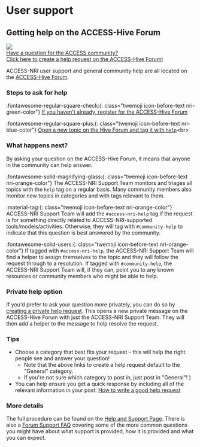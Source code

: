 # User support

## Getting help on the ACCESS-Hive Forum

<div class="card-container">
    <a href="https://forum.access-hive.org.au/new-topic?&body=%3Cdiv%20data-theme-toc%3D%22true%22%3E%3C%2Fdiv%3E%0A%0A%3C!--%20First%2C%20choose%20an%20appropriate%20category%20for%20your%20request%20-%20if%20you%20aren%27t%20sure%2C%20leave%20it%20as%20General!%20--%3E%0A%0A%23%23%20Description%20of%20request%3A%0A%0A%23%23%20Environment%3A%0A%0A%3C!--%20NCI%3F%20ARE%3F%20gadi%20login%20node%20or%20PBS%20job%3F%20--%3E%0A%0A%3C!--%20List%20software%20versions%20if%20relevant.%20--%3E%0A%0A%23%23%20What%20executed%3A%0A%0A%3C!--%20copy%20and%20paste%20any%20commands%20and%20output%20in%20a%20code%20block%20--%20%3E%0A%3C--%20for%20code%20you%20are%20writing%2C%20prepare%20a%20minimal%20reproducible%20example%20(https%3A%2F%2Fforum.access-hive.org.au%2Fdocs%3Ftopic%3D843)%20--%3E%0A%0A%23%23%20Actual%20results%3A%0A%0A%3C!--%20Copy%20full%20error%20messages%20if%20relevant%20--%3E%0A%0A%23%23%20Expected%20results%3A%0A%0A%23%23%20Additional%20info%3A&category_id=4&tags=help" class="horizontal-card">
        <div class="card-image-container white-background">
            <img class="img-cover" src="/assets/access_hive_forum_icon.png">
        </div>
        <div class="card-text-container with-padding">
            <div class="bold">
                <i class="fa-solid fa-circle-question"></i>
                Have a question for the ACCESS community?
            </div>
            <span class="with-padding">
                Click here to create a help request on the ACCESS-Hive Forum!
            </span>
        </div>
    </a>
</div>


ACCESS-NRI user support and general community help are all located on the [ACCESS-Hive Forum](https://forum.access-hive.org.au). 

### Steps to ask for help
:fontawesome-regular-square-check:{: class="twemoji icon-before-text nri-green-color"} [If you haven't already, register for the ACCESS-Hive Forum](https://forum.access-hive.org.au/docs?topic=884)

:fontawesome-regular-square-plus:{: class="twemoji icon-before-text nri-blue-color"} [Open a new topic on the Hive Forum and tag it with `help`](https://forum.access-hive.org.au/new-topic?&body=%3Cdiv%20data-theme-toc%3D%22true%22%3E%3C%2Fdiv%3E%0A%0A%3C!--%20First%2C%20choose%20an%20appropriate%20category%20for%20your%20request%20-%20if%20you%20aren%27t%20sure%2C%20leave%20it%20as%20General!%20--%3E%0A%0A%23%23%20Description%20of%20request%3A%0A%0A%23%23%20Environment%3A%0A%0A%3C!--%20NCI%3F%20ARE%3F%20gadi%20login%20node%20or%20PBS%20job%3F%20--%3E%0A%0A%3C!--%20List%20software%20versions%20if%20relevant.%20--%3E%0A%0A%23%23%20What%20executed%3A%0A%0A%3C!--%20copy%20and%20paste%20any%20commands%20and%20output%20in%20a%20code%20block%20--%20%3E%0A%3C--%20for%20code%20you%20are%20writing%2C%20prepare%20a%20minimal%20reproducible%20example%20(https%3A%2F%2Fforum.access-hive.org.au%2Fdocs%3Ftopic%3D843)%20--%3E%0A%0A%23%23%20Actual%20results%3A%0A%0A%3C!--%20Copy%20full%20error%20messages%20if%20relevant%20--%3E%0A%0A%23%23%20Expected%20results%3A%0A%0A%23%23%20Additional%20info%3A&category_id=4&tags=help)<br>



### What happens next?
By asking your question on the ACCESS-Hive Forum, it means that anyone in the community can help answer.

:fontawesome-solid-magnifying-glass:{: class="twemoji icon-before-text nri-orange-color"} The ACCESS-NRI Support Team monitors and triages all topics with the `help` tag on a regular basis. Many community members also monitor new topics in categories and with tags relevant to them.

:material-tag:{: class="twemoji icon-before-text nri-orange-color"} ACCESS-NRI Support Team will add the `#access-nri-help` tag if the request is for something directly related to ACCESS-NRI-supported tools/models/activities. Otherwise, they will tag with `#community-help` to indicate that this question is best answered by the community.

:fontawesome-solid-users:{: class="twemoji icon-before-text nri-orange-color"} If tagged with `#access-nri-help`, the ACCESS-NRI Support Team will find a helper to assign themselves to the topic and they will follow the request through to a resolution. If tagged with `#community-help`, the ACCESS-NRI Support Team will, if they can, point you to any known resources or community members who might be able to help.

### Private help option
If you'd prefer to ask your question more privately, you can do so by [creating a private help request](https://forum.access-hive.org.au/new-message?&body=%3Cdiv%20data-theme-toc%3D%22true%22%3E%3C%2Fdiv%3E%0A%0A%23%23%20Description%20of%20request%3A%0A%0A%23%23%20Environment%3A%0A%0A%3C!--%20NCI%3F%20ARE%3F%20gadi%20login%20node%20or%20PBS%20job%3F%20--%3E%0A%0A%3C!--%20List%20software%20versions%20if%20relevant.%20--%3E%0A%0A%23%23%20What%20executed%3A%0A%0A%3C!--%20copy%20and%20paste%20any%20commands%20and%20output%20in%20a%20code%20block%20--%20%3E%0A%3C--%20for%20code%20you%20are%20writing%2C%20prepare%20a%20minimal%20reproducible%20example%20(https%3A%2F%2Fforum.access-hive.org.au%2Fdocs%3Ftopic%3D843)%20--%3E%0A%0A%23%23%20Actual%20results%3A%0A%0A%3C!--%20Copy%20full%20error%20messages%20if%20relevant%20--%3E%0A%0A%23%23%20Expected%20results%3A%0A%0A%23%23%20Additional%20info%3A&groupname=Support). This opens a new private message on the ACCESS-Hive Forum with just the ACCESS-NRI Support Team. They will then add a helper to the message to help resolve the request.


### Tips
- Choose a category that best fits your request - this will help the right people see and answer your question! 
  - Note that the above links to create a help request default to the "General" category. 
  - If you're not sure which category to post in, just post in "General"! )
- You can help ensure you get a quick response by including all of the relevant information in your post: [How to write a good help request](https://forum.access-hive.org.au/docs?topic=818) 


### More details
The full procedure can be found on the [Help and Support Page](https://forum.access-hive.org.au/t/access-help-and-support/908). There is also a [Forum Support FAQ](https://forum.access-hive.org.au/t/support-faq-frequently-asked-questions/1021) covering some of the more common questions you might have about what support is provided, how it is provided and what you can expect.